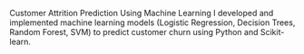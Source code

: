 Customer Attrition Prediction Using Machine Learning
I developed and implemented machine learning models (Logistic Regression, Decision Trees, Random Forest, SVM) to predict customer churn using Python and Scikit-learn.
